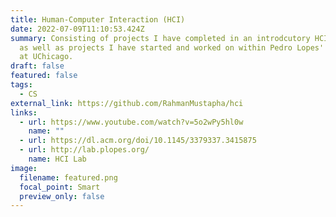 ```yaml
---
title: Human-Computer Interaction (HCI)
date: 2022-07-09T11:10:53.424Z
summary: Consisting of projects I have completed in an introdcutory HCI course
  as well as projects I have started and worked on within Pedro Lopes' HCI Lab
  at UChicago.
draft: false
featured: false
tags:
  - CS
external_link: https://github.com/RahmanMustapha/hci
links:
  - url: https://www.youtube.com/watch?v=5o2wPy5hl0w
    name: ""
  - url: https://dl.acm.org/doi/10.1145/3379337.3415875
  - url: http://lab.plopes.org/
    name: HCI Lab
image:
  filename: featured.png
  focal_point: Smart
  preview_only: false
---
```

